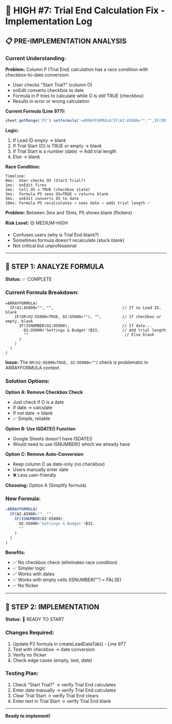 # 🔧 HIGH #7: Trial End Calculation Fix - Implementation Log

## 📋 PRE-IMPLEMENTATION ANALYSIS

### **Current Understanding:**

**Problem:**
Column P (Trial End) calculation has a race condition with checkbox-to-date conversion:
- User checks "Start Trial?" (column O)
- onEdit converts checkbox to date
- Formula in P tries to calculate while O is still TRUE (checkbox)
- Results in error or wrong calculation

**Current Formula (Line 977):**
```javascript
sheet.getRange('P2').setFormula('=ARRAYFORMULA(IF(A2:A5000="","",IF(OR(O2:O5000=TRUE, O2:O5000=""), "", IF(ISNUMBER(O2:O5000), O2:O5000+\'Settings & Budget\'!B33, ""))))');
```

**Logic:**
1. If Lead ID empty → blank
2. If Trial Start (O) is TRUE or empty → blank
3. If Trial Start is a number (date) → Add trial length
4. Else → blank

**Race Condition:**
```
Timeline:
0ms:  User checks O5 (Start Trial?)
1ms:  onEdit fires
2ms:  Cell O5 = TRUE (checkbox state)
3ms:  Formula P5 sees O5=TRUE → returns blank
5ms:  onEdit converts O5 to date
10ms: Formula P5 recalculates → sees date → adds trial length ✅
```

**Problem:** Between 3ms and 10ms, P5 shows blank (flickers)

**Risk Level:** 🟡 MEDIUM-HIGH
- Confuses users (why is Trial End blank?)
- Sometimes formula doesn't recalculate (stuck blank)
- Not critical but unprofessional

---

## 🎯 STEP 1: ANALYZE FORMULA

**Status:** ✅ COMPLETE

### **Current Formula Breakdown:**

```
=ARRAYFORMULA(
  IF(A2:A5000="", "",                              // If no Lead ID, blank
    IF(OR(O2:O5000=TRUE, O2:O5000=""), "",         // If checkbox or empty, blank
      IF(ISNUMBER(O2:O5000),                       // If date...
        O2:O5000+'Settings & Budget'!B33,          // Add trial length
        ""                                          // Else blank
      )
    )
  )
)
```

**Issue:** The `OR(O2:O5000=TRUE, O2:O5000="")` check is problematic in ARRAYFORMULA context.

### **Solution Options:**

**Option A: Remove Checkbox Check**
- Just check if O is a date
- If date → calculate
- If not date → blank
- ✅ Simple, reliable

**Option B: Use ISDATE() Function**
- Google Sheets doesn't have ISDATE()
- Would need to use ISNUMBER() which we already have

**Option C: Remove Auto-Conversion**
- Keep column O as date-only (no checkbox)
- Users manually enter date
- ❌ Less user-friendly

**Choosing:** Option A (Simplify formula)

### **New Formula:**

```javascript
=ARRAYFORMULA(
  IF(A2:A5000="", "",
    IF(ISNUMBER(O2:O5000),
      O2:O5000+'Settings & Budget'!B33,
      ""
    )
  )
)
```

**Benefits:**
- ✅ No checkbox check (eliminates race condition)
- ✅ Simpler logic
- ✅ Works with dates
- ✅ Works with empty cells (ISNUMBER("") = FALSE)
- ✅ No flicker

---

## 🔨 STEP 2: IMPLEMENTATION

**Status:** 🔄 READY TO START

### **Changes Required:**

1. Update P2 formula in createLeadDataTab() - Line 977
2. Test with checkbox → date conversion
3. Verify no flicker
4. Check edge cases (empty, text, date)

### **Testing Plan:**

1. Check "Start Trial?" → verify Trial End calculates
2. Enter date manually → verify Trial End calculates
3. Clear Trial Start → verify Trial End clears
4. Enter text in Trial Start → verify Trial End blank

---

**Ready to implement!**

